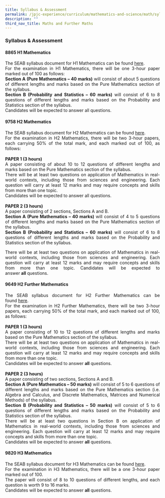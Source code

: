 ```yaml
---
title: Syllabus & Assessment
permalink: /jpjc-experience/curriculum/mathematics-and-science/math/syllabus-and-assessment/
description: ""
third_nav_title: Maths and Further Maths
---
```

### **Syllabus & Assessment**
#### **8865 H1 Mathematics**
<div align=justify>
	
The SEAB syllabus document for H1 Mathematics can be found <a href="https://www.seab.gov.sg/docs/default-source/national-examinations/syllabus/alevel/2022syllabus/8865_y22_sy.pdf">here</a>.
<br>
For the examination in H1 Mathematics, there will be one 3-hour paper marked out of 100 as follows:<br>
**Section A (Pure Mathematics – 40 marks)** will consist of about 5 questions of different lengths and marks based on the Pure Mathematics section of the syllabus.<br>
**Section B (Probability and Statistics – 60 marks)** will consist of 6 to 8 questions of different lengths and marks based on the Probability and Statistics section of the syllabus.<br>
Candidates will be expected to answer all questions.

#### **9758 H2 Mathematics**<br>
The SEAB syllabus document for H2 Mathematics can be found <a href="https://www.seab.gov.sg/docs/default-source/national-examinations/syllabus/alevel/2022syllabus/9758_y22_sy.pdf">here</a>.
<br>
For the examination in H2 Mathematics, there will be two 3-hour papers, each carrying 50% of the total mark, and each marked out of 100, as follows:<br><br>
**PAPER 1 (3 hours)**<br>
A paper consisting of about 10 to 12 questions of different lengths and marks based on the Pure Mathematics section of the syllabus.<br>
There will be at least two questions on application of Mathematics in real-world contexts, including those from sciences and engineering. Each question will carry at least 12 marks and may require concepts and skills from more than one topic.<br>
Candidates will be expected to answer all questions.<br><br>
**PAPER 2 (3 hours)**<br>
A paper consisting of 2 sections, Sections A and B.<br>
**Section A (Pure Mathematics – 40 marks)** will consist of 4 to 5 questions of different lengths and marks based on the Pure Mathematics section of the syllabus.<br>
**Section B (Probability and Statistics – 60 marks)** will consist of 6 to 8 questions of different lengths and marks based on the Probability and Statistics section of the syllabus.

There will be at least two questions on application of Mathematics in real-world contexts, including those from sciences and engineering. Each question will carry at least 12 marks and may require concepts and skills from more than one topic.
Candidates will be expected to answer **all** questions.

#### **9649 H2 Further Mathematics**
The SEAB syllabus document for H2 Further Mathematics can be found <a href="https://www.seab.gov.sg/docs/default-source/national-examinations/syllabus/alevel/2022syllabus/9649_y22_sy.pdf">here</a>.<br>
For the examination in H2 Further Mathematics, there will be two 3-hour papers, each carrying 50% of the total mark, and each marked out of 100, as follows:<br><br>
**PAPER 1 (3 hours)**<br>
A paper consisting of 10 to 12 questions of different lengths and marks based on the Pure Mathematics section of the syllabus.<br>
There will be at least two questions on application of Mathematics in real-world contexts, including those from sciences and engineering. Each question will carry at least 12 marks and may require concepts and skills from more than one topic.<br>
Candidates will be expected to answer **all** questions.<br><br>
**PAPER 2 (3 hours)**<br>
A paper consisting of two sections, Sections A and B.<br>
**Section A (Pure Mathematics – 50 marks)** will consist of 5 to 6 questions of different lengths and marks based on the Pure Mathematics section (i.e. Algebra and Calculus, and Discrete Mathematics, Matrices and Numerical Methods) of the syllabus.<br>
**Section B (Probability and Statistics – 50 marks)** will consist of 5 to 6 questions of different lengths and marks based on the Probability and Statistics section of the syllabus.<br>
There will be at least two questions in Section B on application of Mathematics in real-world contexts, including those from sciences and engineering. Each question will carry at least 12 marks and may require concepts and skills from more than one topic.<br>
Candidates will be expected to answer **all** questions.

#### **9820 H3 Mathematics**
The SEAB syllabus document for H3 Mathematics can be found <a href="https://www.seab.gov.sg/docs/default-source/national-examinations/syllabus/alevel/2022syllabus/9820_y22_sy.pdf">here</a>.<br>
For the examination in H3 Mathematics, there will be a one 3-hour paper marked out of 100.<br>
The paper will consist of 8 to 10 questions of different lengths, and each question is worth 9 to 16 marks.<br>
Candidates will be expected to answer **all** questions.